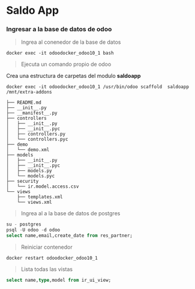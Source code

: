 # Saldo App


### Ingresar a la base de datos de odoo

> Ingrea al conenedor de la base de datos
```
docker exec -it odoodocker_odoo10_1 bash
```

> Ejecuta un comando propio de odoo

Crea una estructura de carpetas del modulo **saldoapp**
```
docker exec -it odoodocker_odoo10_1 /usr/bin/odoo scaffold  saldoapp /mnt/extra-addons
```
```
├── README.md
├── __init__.py
├── __manifest__.py
├── controllers
│   ├── __init__.py
│   ├── __init__.pyc
│   ├── controllers.py
│   └── controllers.pyc
├── demo
│   └── demo.xml
├── models
│   ├── __init__.py
│   ├── __init__.pyc
│   ├── models.py
│   └── models.pyc
├── security
│   └── ir.model.access.csv
└── views
    ├── templates.xml
    └── views.xml
```


> Ingrea al a la base de datos de postgres
```sql
su - postgres
psql -U odoo -d odoo
select name,email,create_date from res_partner;
```


> Reiniciar contenedor
```
docker restart odoodocker_odoo10_1
```

> Lista todas las vistas
```sql
select name,type,model from ir_ui_view;
```